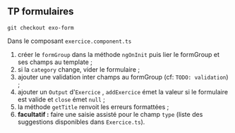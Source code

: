 ## TP formulaires

```
git checkout exo-form
```

Dans le composant `exercice.component.ts`

1. créer le `formGroup` dans la méthode `ngOnInit` puis lier le formGroup et ses champs au template ;
2. si la `category` change, vider le formulaire ;
3. ajouter une validation inter champs au formGroup (cf: `TODO: validation`) ;
4. ajouter un `Output` d'`Exercice` , `addExercice` émet la valeur si le formulaire est valide et `close` émet `null` ;
5. la méthode `getTitle` renvoit les erreurs formattées ;
6. **facultatif :** faire une saisie assisté pour le champ `type` (liste des suggestions disponibles dans `Exercice.ts`).